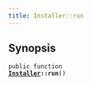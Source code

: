 ```yaml
---
title: Installer::run
---
```


## Synopsis

<code>public function <b><a href="Installer">Installer</a>::run</b>()</code>

